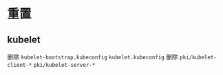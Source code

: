 # 重置

## kubelet

删除 `kubelet-bootstrap.kubeconfig` `kubelet.kubeconfig`
删除 `pki/kubelet-client-*` `pki/kubelet-server-*`
